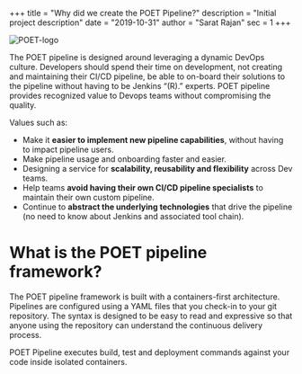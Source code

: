 +++
title = "Why did we create the POET Pipeline?"
description = "Initial project description"
date = "2019-10-31"
author = "Sarat Rajan"
sec = 1
+++

<img src="https://raw.githubusercontent.com/wiki/tmobile/POET-pipeline-library/images/POET_logo_final-480.png"
     alt="POET-logo"
      />

The POET pipeline is designed around leveraging a dynamic DevOps culture. Developers should spend their time on development, not creating and maintaining their CI/CD pipeline, be able to on-board their solutions to the pipeline without having to be Jenkins “(R).” experts. POET pipeline provides recognized value to Devops teams without compromising the quality.

Values such as:

- Make it **easier to implement new pipeline capabilities**, without having to impact pipeline users.
- Make pipeline usage and onboarding faster and easier.
- Designing a service for **scalability, reusability and flexibility** across Dev teams. 
- Help teams **avoid having their own CI/CD pipeline specialists** to maintain their own custom pipeline. 
- Continue to **abstract the underlying technologies** that drive the pipeline (no need to know about Jenkins and associated tool chain).

# What is the POET pipeline framework?

The POET pipeline framework is built with a containers-first architecture. Pipelines are configured using a YAML files that you check-in to your git repository. The syntax is designed to be easy to read and expressive so that anyone using the repository can understand the continuous delivery process.

POET Pipeline executes build, test and deployment commands against your code inside isolated containers. 
